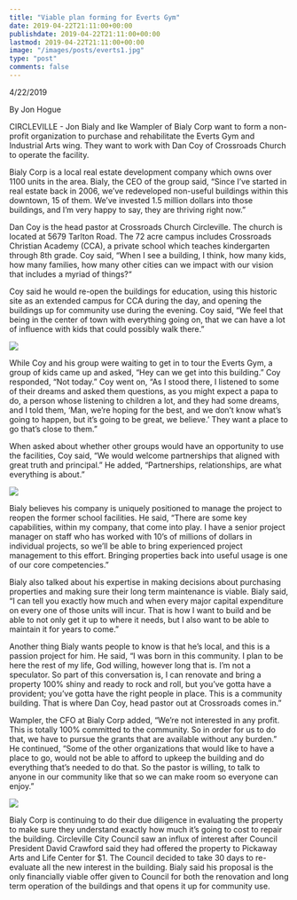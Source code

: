 ```yaml
---
title: "Viable plan forming for Everts Gym"
date: 2019-04-22T21:11:00+00:00
publishdate: 2019-04-22T21:11:00+00:00
lastmod: 2019-04-22T21:11:00+00:00
image: "/images/posts/everts1.jpg"
type: "post"
comments: false
---
```

4/22/2019

By Jon Hogue

CIRCLEVILLE - Jon Bialy and Ike Wampler of Bialy Corp want to form a non-profit organization to purchase and rehabilitate the Everts Gym and Industrial Arts wing. They want to work with Dan Coy of Crossroads Church to operate the facility.

Bialy Corp is a local real estate development company which owns over 1100 units in the area. Bialy, the CEO of the group said, “Since I’ve started in real estate back in 2006, we’ve redeveloped non-useful buildings within this downtown, 15 of them. We’ve invested 1.5 million dollars into those buildings, and I’m very happy to say, they are thriving right now.”

Dan Coy is the head pastor at Crossroads Church Circleville. The church is located at 5679 Tarlton Road. The 72 acre campus includes Crossroads Christian Academy (CCA), a private school which teaches kindergarten through 8th grade. Coy said, “When I see a building, I think, how many kids, how many families, how many other cities can we impact with our vision that includes a myriad of things?“

Coy said he would re-open the buildings for education, using this historic site as an extended campus for CCA during the day, and opening the buildings up for community use during the evening. Coy said, “We feel that being in the center of town with everything going on, that we can have a lot of influence with kids that could possibly walk there.”

![](/images/posts/everts2.jpg)

While Coy and his group were waiting to get in to tour the Everts Gym, a group of kids came up and asked, “Hey can we get into this building.” Coy responded, “Not today.” Coy went on, “As I stood there, I listened to some of their dreams and asked them questions, as you might expect a papa to do, a person whose listening to children a lot, and they had some dreams, and I told them, ‘Man, we’re hoping for the best, and we don’t know what’s going to happen, but it’s going to be great, we believe.’ They want a place to go that’s close to them.”

When asked about whether other groups would have an opportunity to use the facilities, Coy said, “We would welcome partnerships that aligned with great truth and principal.” He added, “Partnerships, relationships, are what everything is about.”

![](/images/posts/everts3.jpg)

Bialy believes his company is uniquely positioned to manage the project to reopen the former school facilities. He said, “There are some key capabilities, within my company, that come into play. I have a senior project manager on staff who has worked with 10’s of millions of dollars in individual projects, so we’ll be able to bring experienced project management to this effort. Bringing properties back into useful usage is one of our core competencies.”

Bialy also talked about his expertise in making decisions about purchasing properties and making sure their long term maintenance is viable. Bialy said, “I can tell you exactly how much and when every major capital expenditure on every one of those units will incur. That is how I want to build and be able to not only get it up to where it needs, but I also want to be able to maintain it for years to come.”

Another thing Bialy wants people to know is that he’s local, and this is a passion project for him. He said, “I was born in this community. I plan to be here the rest of my life, God willing, however long that is. I’m not a speculator. So part of this conversation is, I can renovate and bring a property 100% shiny and ready to rock and roll, but you’ve gotta have a provident; you’ve gotta have the right people in place. This is a community building. That is where Dan Coy, head pastor out at Crossroads comes in.”

Wampler, the CFO at Bialy Corp added, “We’re not interested in any profit. This is totally 100% committed to the community. So in order for us to do that, we have to pursue the grants that are available without any burden.” He continued, “Some of the other organizations that would like to have a place to go, would not be able to afford to upkeep the building and do everything that’s needed to do that. So the pastor is willing, to talk to anyone in our community like that so we can make room so everyone can enjoy.”

![](/images/posts/everts4.jpg)

Bialy Corp is continuing to do their due diligence in evaluating the property to make sure they understand exactly how much it’s going to cost to repair the building. Circleville City Council saw an influx of interest after Council President David Crawford said they had offered the property to Pickaway Arts and Life Center for $1. The Council decided to take 30 days to re-evaluate all the new interest in the building. Bialy said his proposal is the only financially viable offer given to Council for both the renovation and long term operation of the buildings and that opens it up for community use.

